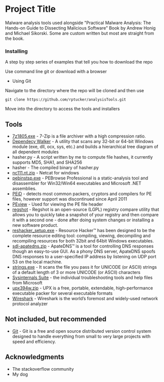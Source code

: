 # Project Title

Malware analysis tools used alongside "Practical Malware Analysis: The Hands-on Guide to Dissecting Malicious Software" Book by Andrew Honig and Michael Sikorski. Some are custom written but most are straight from the book.


### Installing

A step by step series of examples that tell you how to download the repo

Use command line git or download with a browser


* Using Git

Navigate to the directory where the repo will be cloned and then use
```
git clone https://github.com/rptucker/analysisTools.git
```
Move into the directory to access the tools and installers

## Tools
* [7z1805.exe](https://www.7-zip.org/) - 7-Zip is a file archiver with a high compression ratio.
* [Dependecy Walker](http://www.dependencywalker.com/) - A utility that scans any 32-bit or 64-bit Windows module (exe, dll, ocx, sys, etc.) and builds a hierarchical tree diagram of all dependent modules
* hasher.py - A script written by me to compute file hashes, it currently supports MD5, SHA1, and SHA256
* hasher - The compiled binary of hasher.py
* [nc111.nt.zip](https://joncraton.org/blog/46/netcat-for-windows/) - Netcat for windows
* [pebinstsp.exe](http://www.smidgeonsoft.prohosting.com/pebrowse-pro-file-viewer.html) - PEBrowse Professional is a static-analysis tool and disassembler for Win32/Win64 executables and Microsoft .NET assemblies. 
* [PEiD](https://www.aldeid.com/wiki/PEiD) - detects most common packers, cryptors and compilers for PE files, however support was discontinued since April 2011
* [PEview](https://www.aldeid.com/wiki/PEView) - Used for viewing the PE file header
* [regshot](https://sourceforge.net/projects/regshot/) - Regshot is an open-source (LGPL) registry compare utility that allows you to quickly take a snapshot of your registry and then compare it with a second one - done after doing system changes or installing a new software product.
* [reshacker_setup.exe](http://www.angusj.com/resourcehacker/#download) - Resource Hacker™ has been designed to be the complete resource editing tool: compiling, viewing, decompiling and recompiling resources for both 32bit and 64bit Windows executables.
* [sdl-apatedns.zip](https://www.fireeye.com/services/freeware/apatedns.html) - ApateDNS™ is a tool for controlling DNS responses though an easy-to-use GUI. As a phony DNS server, ApateDNS spoofs DNS responses to a user-specified IP address by listening on UDP port 53 on the local machine.
* [strings.exe](https://docs.microsoft.com/en-us/sysinternals/downloads/strings) - It scans the file you pass it for UNICODE (or ASCII) strings of a default length of 3 or more UNICODE (or ASCII) characters
* [Sysinternals Suite](https://docs.microsoft.com/en-us/sysinternals/downloads/sysinternals-suite) - the individual troubleshooting tools and help files from Microsoft
* [upx394w.zip](https://upx.github.io/) - UPX is a free, portable, extendable, high-performance executable packer for several executable formats
* [Wireshark](https://www.wireshark.org/) - Wireshark is the world’s foremost and widely-used network protocol analyzer

## Not included, but recommended
* [Git](https://github.com/git-for-windows/git/releases/download/v2.10.0.windows.1/Git-2.10.0-32-bit.exe) - Git is a free and open source distributed version control system designed to handle everything from small to very large projects with speed and efficiency. 

## Acknowledgments

* The stackoverflow community
* My dog
